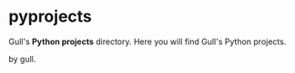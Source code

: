 # pyprojects
Gull's **Python projects** directory.
Here you will find Gull's Python projects.

by gull.
